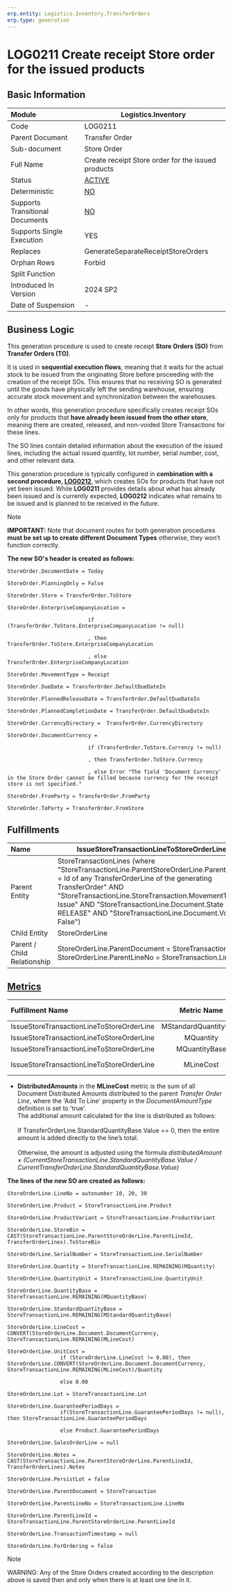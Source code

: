 ```yaml
---
erp.entity: Logistics.Inventory.TransferOrders
erp.type: generation
---
```


# LOG0211 Create receipt Store order for the issued products

## Basic Information

| Module                          | Logistics.Inventory                                          |
| :------------------------------ | ------------------------------------------------------------ |
| Code                            | LOG0211                                                      |
| Parent Document                 | Transfer Order                                               |
| Sub-document                    | Store Order                                                  |
| Full Name                       | Create receipt Store order for the issued products           |
| Status                          | [ACTIVE](xref:generation-procedures-update)                     |
| Deterministic                   | [NO](xref:deterministic-generations)                         |
| Supports Transitional Documents | [NO](xref:transitional-documents)                            |
| Supports Single Execution       | YES                                                          |
| Replaces                        | GenerateSeparateReceiptStoreOrders                           |
| Orphan Rows                     | Forbid                                                       |
| Split Function                  |                                                              |
| Introduced In Version           | 2024 SP2                                                     |
| Date of Suspension              | -                                                            |

##  Business Logic

This generation procedure is used to create receipt **Store Orders (SO)** from **Transfer Orders (TO)**.

It is used in **sequential execution flows**, meaning that it waits for the actual stock to be issued from the originating Store before proceeding with the creation of the receipt SOs. This ensures that no receiving SO is generated until the goods have physically left the sending warehouse, ensuring accurate stock movement and synchronization between the warehouses.

In other words, this generation procedure specifically creates receipt SOs only for products that **have already been issued from the other store**, meaning there are created, released, and non-voided Store Transactions for these lines.

The SO lines contain detailed information about the execution of the issued lines, including the actual issued quantity, lot number, serial number, cost, and other relevant data.

This generation procedure is typically configured in **combination with a second procedure, [LOG0212](LOG0212.md)**, which creates SOs for products that have not yet been issued. While **LOG0211** provides details about what has already been issued and is currently expected, **LOG0212** indicates what remains to be issued and is planned to be received in the future. 

> [!Note]
>**IMPORTANT:** Note that document routes for both generation procedures **must be set up to create different Document Types** otherwise, they won’t function correctly.

**The new SO's header is created as follows:**
```
StoreOrder.DocumentDate = Today

StoreOrder.PlanningOnly = False

StoreOrder.Store = TransferOrder.ToStore

StoreOrder.EnterpriseCompanyLocation =  

​                          if (TransferOrder.ToStore.EnterpriseCompanyLocation != null)

​                          , then TransferOrder.ToStore.EnterpriseCompanyLocation

​                          , else TransferOrder.EnterpriseCompanyLocation

StoreOrder.MovementType = Receipt

StoreOrder.DueDate = TransferOrder.DefaultDueDateIn

StoreOrder.PlannedReleaseDate = TransferOrder.DefaultDueDateIn

StoreOrder.PlannedCompletionDate = TransferOrder.DefaultDueDateIn

StoreOrder.CurrencyDirectory =  TransferOrder.CurrencyDirectory 

StoreOrder.DocumentCurrency =  

​                          if (TransferOrder.ToStore.Currency != null)

​                          , then TransferOrder.ToStore.Currency

​                          , else Error "The field 'Document Currency' in the Store Order cannot be filled because currency for the receipt store is not specified."

StoreOrder.FromParty = TransferOrder.FromParty

StoreOrder.ToParty = TransferOrder.FromStore
```

## Fulfillments

| Name                        | IssueStoreTransactionLineToStoreOrderLine                            |
| :-------------------------- | ------------------------------------------------------------ |
| Parent Entity               | StoreTransactionLines (where "StoreTransactionLine.ParentStoreOrderLine.ParentLineId =  Id of any TransferOrderLine of the generating TransferOrder" AND "StoreTransactionLine.StoreTransaction.MovementType = Issue" AND "StoreTransactionLine.Document.State = RELEASE" AND "StoreTransactionLine.Document.Void = False")|
| Child Entity                | StoreOrderLine                                               |
| Parent / Child Relationship | StoreOrderLine.ParentDocument = StoreTransaction; StoreOrderLine.ParentLineNo = StoreTransaction.LineNo |

## [Metrics](../reference/metrics.md)

| Fulfillment Name                          |      Metric Name      |               Measurement Unit                   | Parent Value                              | Child Value                         | New Record |
| :---------------------------------------- | :-------------------: | :----------------------------------------------: | :---------------------------------------- | :---------------------------------- | :-------------- |
| IssueStoreTransactionLineToStoreOrderLine | MStandardQuantityBase | StoreTransactionLine.Product.BaseMeasurementUnit | StoreTransactionLine.StandardQuantityBase | StoreOrderLine.StandardQuantityBase | YES     |
| IssueStoreTransactionLineToStoreOrderLine |       MQuantity       | StoreTransactionLine.QuantityUnit                | StoreTransactionLine.Quantity             | StoreOrderLine.Quantity             | NO      |
| IssueStoreTransactionLineToStoreOrderLine |     MQuantityBase     | StoreTransactionLine.Product.BaseMeasurementUnit | StoreTransactionLine.QuantityBase         | StoreOrderLine.QuantityBase         | NO      |
| IssueStoreTransactionLineToStoreOrderLine |     MLineCost         | StoreTransactionLine.Document.EnterpriseCompany.BaseCurrency   | StoreTransactionLine.LineBaseCost + TransferOrderLine.DistributedAmounts*        | StoreOrderLine.LineCost             | YES      |
* **DistributedAmounts** in the **MLineCost** metric is the sum of all Document Distributed Amounts distributed to the parent *Transfer Order Line*, where the 'Add To Line' property in the *DocumentAmountType* definition is set to 'true'.
<br/>The additional amount calculated for the line is distributed as follows:
<br/><br/>    If TransferOrderLine.StandardQuantityBase.Value == 0, then the entire amount is added directly to the line’s total.
<br/><br/>    Otherwise, the amount is adjusted using the formula *distributedAmount × (CurrentStoreTransactionLine.StandardQuantityBase.Value / CurrentTransferOrderLine.StandardQuantityBase.Value)*

**The lines of the new SO are created as follows:**
```
StoreOrderLine.LineNo = autonumber 10, 20, 30

StoreOrderLine.Product = StoreTransactionLine.Product

StoreOrderLine.ProductVariant = StoreTransactionLine.ProductVariant

StoreOrderLine.StoreBin = CAST(StoreTransactionLine.ParentStoreOrderLine.ParentLineId, TransferOrderLines).ToStoreBin

StoreOrderLine.SerialNumber = StoreTransactionLine.SerialNumber

StoreOrderLine.Quantity = StoreTransactionLine.REMAINING(MQuantity)

StoreOrderLine.QuantityUnit = StoreTransactionLine.QuantityUnit

StoreOrderLine.QuantityBase = StoreTransactionLine.REMAINING(MQuantityBase)

StoreOrderLine.StandardQuantityBase = StoreTransactionLine.REMAINING(MStandardQuantityBase)

StoreOrderLine.LineCost = CONVERT(StoreOrderLine.Document.DocumentCurrency, StoreTransactionLine.REMAINING(MLineCost)

StoreOrderLine.UnitCost =
                 if (StoreOrderLine.LineCost != 0.00), then StoreOrderLine.CONVERT(StoreOrderLine.Document.DocumentCurrency, StoreTransactionLine.REMAINING(MLineCost)/Quantity

                 else 0.00
                         
StoreOrderLine.Lot = StoreTransactionLine.Lot

StoreOrderLine.GuaranteePeriodDays =
                 if(StoreTransactionLine.GuaranteePeriodDays != null), then StoreTransactionLine.GuaranteePeriodDays

                 else Product.GuaranteePeriodDays

StoreOrderLine.SalesOrderLine = null

StoreOrderLine.Notes = CAST(StoreTransactionLine.ParentStoreOrderLine.ParentLineId, TransferOrderLines).Notes

StoreOrderLine.PersistLot = false

StoreOrderLine.ParentDocument = StoreTransaction

StoreOrderLine.ParentLineNo = StoreTransactionLine.LineNo

StoreOrderLine.ParentLineId = StoreTransactionLine.ParentStoreOrderLine.ParentLineId 

StoreOrderLine.TransactionTimestamp = null

StoreOrderLine.ForOrdering = false

```

> [!Note]
> WARNING: Any of the Store Orders created according to the description above is saved then and only when there is at least one line in it.
